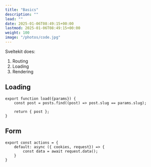 ```yaml
---
title: "Basics"
description: ""
lead: ""
date: 2025-01-06T08:49:15+00:00
lastmod: 2025-01-06T08:49:15+00:00
weight: 100
image: "/photos/code.jpg"
---
```




Sveltekit does:

1. Routing
2. Loading
3. Rendering


## Loading 

```
export function load({params}) {
	const post = posts.find((post) => post.slug == params.slug);

	return { post };
}
```

## Form 

```
export const actions = {
	default: async ({ cookies, request}) => {
		const data = await request.data();
	}
}
```


